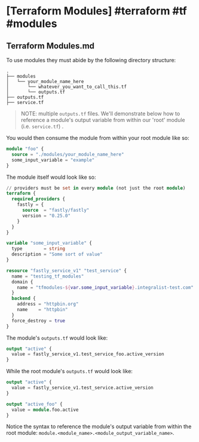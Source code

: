 # [Terraform Modules] #terraform #tf #modules

## Terraform Modules.md

To use modules they must abide by the following directory structure:

```
.
├── modules
│   └── your_module_name_here
│       └── whatever_you_want_to_call_this.tf
│       └── outputs.tf
├── outputs.tf
├── service.tf
```

> NOTE: multiple `outputs.tf` files. We'll demonstrate below how to reference a module's output variable from within our 'root' module (i.e. `service.tf`) .

You would then consume the module from within your root module like so:

```tf
module "foo" {
  source = "./modules/your_module_name_here"
  some_input_variable = "example"
}
```

The module itself would look like so:

```tf
// providers must be set in every module (not just the root module)
terraform {
  required_providers {
    fastly = {
      source  = "fastly/fastly"
      version = "0.25.0"
    }
  }
}

variable "some_input_variable" {
  type        = string
  description = "Some sort of value"
}

resource "fastly_service_v1" "test_service" {
  name = "testing_tf_modules"
  domain {
    name = "tfmodules-${var.some_input_variable}.integralist-test.com"
  }
  backend {
    address = "httpbin.org"
    name    = "httpbin"
  }
  force_destroy = true
}
```

The module's `outputs.tf` would look like:

```tf
output "active" {
  value = fastly_service_v1.test_service_foo.active_version
}
```

While the root module's `outputs.tf` would look like:

```tf
output "active" {
  value = fastly_service_v1.test_service.active_version
}

output "active_foo" {
  value = module.foo.active
}
```

Notice the syntax to reference the module's output variable from within the root module: `module.<module_name>.<module_output_variable_name>`.


